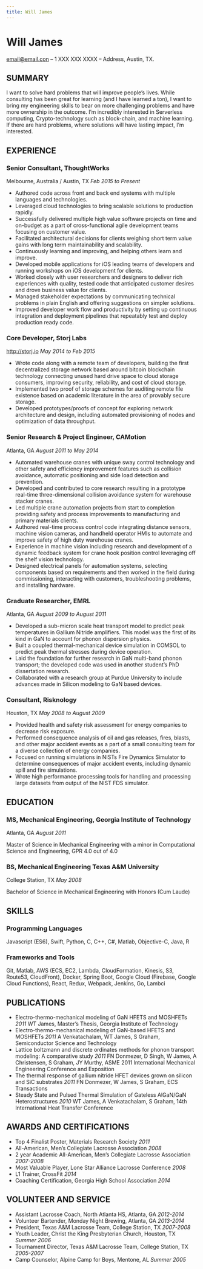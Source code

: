 ```yaml
---
title: Will James
---
```


# Will James
email@email.con – 1 XXX XXX XXXX – Address, Austin, TX.
## SUMMARY
I want to solve hard problems that will improve people’s lives. While consulting has been great for learning (and I have learned a ton), I want to bring my engineering skills to bear on more challenging problems and have more ownership in the outcome. I’m incredibly interested in Serverless computing, Crypto-technology such as block-chain, and machine learning. If there are hard problems, where solutions will have lasting impact, I’m interested.
## EXPERIENCE
### Senior Consultant, **ThoughtWorks**
Melbourne, Australia / Austin, TX *Feb 2015 to Present*
*	Authored code across front and back end systems with multiple languages and technologies.
*	Leveraged cloud technologies to bring scalable solutions to production rapidly.
*	Successfully delivered multiple high value software projects on time and on-budget as a part of cross-functional agile development teams focusing on customer value.
*	Facilitated architectural decisions for clients weighing short term value gains with long term maintainability and scalability.
*	Continuously learning and improving, and helping others learn and improve.
*	Developed mobile applications for iOS leading teams of developers and running workshops on iOS development for clients.
*	Worked closely with user researchers and designers to deliver rich experiences with quality, tested code that anticipated customer desires and drove business value for clients.
*	Managed stakeholder expectations by communicating technical problems in plain English and offering suggestions on simpler solutions.
*	Improved developer work flow and productivity by setting up continuous integration and deployment pipelines that repeatably test and deploy production ready code.
### Core Developer, **Storj Labs**
http://storj.io *May 2014 to Feb 2015*
*	Wrote code along with a remote team of developers, building the first decentralized storage network based around bitcoin blockchain technology connecting unused hard drive space to cloud storage consumers, improving security, reliability, and cost of cloud storage.
*	Implemented two proof of storage schemes for auditing remote file existence based on academic literature in the area of provably secure storage.
*	Developed prototypes/proofs of concept for exploring network architecture and design, including automated provisioning of nodes and optimization of data throughput.
### Senior Research & Project Engineer, **CAMotion**
Atlanta, GA *August 2011 to May 2014*
*	Automated warehouse cranes with unique sway control technology and other safety and efficiency improvement features such as collision avoidance, automatic positioning and side load detection and prevention.
*	Developed and contributed to core research resulting in a prototype real-time three-dimensional collision avoidance system for warehouse stacker cranes.
*	Led multiple crane automation projects from start to completion providing safety and process improvements to manufacturing and primary materials clients.
*	Authored real-time process control code integrating distance sensors, machine vision cameras, and handheld operator HMIs to automate and improve safety of high duty warehouse cranes.
*	Experience in machine vision including research and development of a dynamic feedback system for crane hook position control leveraging off the shelf vision technology.
*	Designed electrical panels for automation systems, selecting components based on requirements and then worked in the field during commissioning, interacting with customers, troubleshooting problems, and installing hardware.
### Graduate Researcher, **EMRL**
Atlanta, GA	*August 2009 to August 2011*
*	Developed a sub-micron scale heat transport model to predict peak temperatures in Gallium Nitride amplifiers. This model was the first of its kind in GaN to account for phonon dispersion physics.
*	Built a coupled thermal-mechanical device simulation in COMSOL to predict peak thermal stresses during device operation.
*	Laid the foundation for further research in GaN multi-band phonon transport; the developed code was used in another student’s PhD dissertation research.
*	Collaborated with a research group at Purdue University to include advances made in Silicon modeling to GaN based devices.
### Consultant, **Risknology**
Houston, TX *May 2008 to August 2009*
*	Provided health and safety risk assessment for energy companies to decrease risk exposure.
*	Performed consequence analysis of oil and gas releases, fires, blasts, and other major accident events as a part of a small consulting team for a diverse collection of energy companies.
*	Focused on running simulations in NISTs Fire Dynamics Simulator to determine consequences of major accident events, including dynamic spill and fire simulations.
*	Wrote high performance processing tools for handling and processing large datasets from output of the NIST FDS simulator.
## EDUCATION
### MS, Mechanical Engineering, **Georgia Institute of Technology**
Atlanta, GA *August 2011*

Master of Science in Mechanical Engineering with a minor in Computational Science and Engineering, GPR 4.0 out of 4.0
### BS, Mechanical Engineering **Texas A&M University**
College Station, TX *May 2008*

Bachelor of Science in Mechanical Engineering with Honors (Cum Laude)
## SKILLS
### Programming Languages
Javascript (ES6), Swift, Python, C, C++, C#, Matlab, Objective-C, Java, R
### Frameworks and Tools
Git, Matlab, AWS (ECS, EC2, Lambda, CloudFormation, Kinesis, S3, Route53, CloudFront), Docker, Spring Boot, Google Cloud (Firebase, Google Cloud Functions), React, Redux, Webpack, Jenkins, Go, Lambci
## PUBLICATIONS
* Electro-thermo-mechanical modeling of GaN HFETS and MOSHFETs *2011*
WT James, Master’s Thesis, Georgia Institute of Technology
* Electro-thermo-mechanical modeling of GaN-based HFETS and MOSHFETs *2011*
A Venkatachalam, WT James, S Graham, Semiconductor Science and Technology
* Lattice boltzmann and discrete ordinates methods for phonon transport modeling: A comparative study *2011*
FN Donmezer, D Singh, W James, A Christensen, S Graham, JY Murthy, ASME 2011 International Mechanical Engineering Conference and Exposition
* The thermal response of gallium nitride HFET devices grown on silicon and SiC substrates *2011*
FN Donmezer, W James, S Graham, ECS Transactions
* Steady State and Pulsed Thermal Simulation of Gateless AlGaN/GaN Heterostructures *2010*
WT James, A Venkatachalam, S Graham, 14th International Heat Transfer Conference
## AWARDS AND CERTIFICATIONS
* Top 4 Finalist Poster, Materials Research Society *2011*
* All-American, Men’s Collegiate Lacrosse Association *2008*
* 2 year Academic All-American, Men’s Collegiate Lacrosse Association *2007-2008*
* Most Valuable Player, Lone Star Alliance Lacrosse Conference *2008*
* L1 Trainer, CrossFit *2014*
* Coaching Certification, Georgia High School Association *2014*
## VOLUNTEER AND SERVICE
* Assistant Lacrosse Coach, North Atlanta HS, Atlanta, GA *2012-2014*
* Volunteer Bartender, Monday Night Brewing, Atlanta, GA *2013-2014*
* President, Texas A&M Lacrosse Team, College Station, TX *2007-2008*
* Youth Leader, Christ the King Presbyterian Church, Houston, TX *Summer 2006*
* Tournament Director, Texas A&M Lacrosse Team, College Station, TX *2005-2007*
* Camp Counselor, Alpine Camp for Boys, Mentone, AL *Summer 2005*
